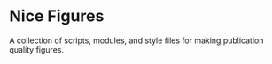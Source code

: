 # Nice Figures

A collection of scripts, modules, and style files for making publication quality figures.  
